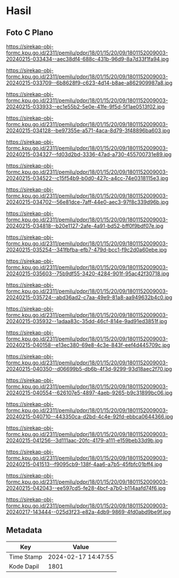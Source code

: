 # Hasil

## Foto C Plano

https://sirekap-obj-formc.kpu.go.id/2311/pemilu/pdpr/18/01/15/20/09/1801152009003-20240215-033434--aec38df4-688c-431b-96d9-8a7d33f1fa94.jpg

https://sirekap-obj-formc.kpu.go.id/2311/pemilu/pdpr/18/01/15/20/09/1801152009003-20240215-033709--6b8628f9-c623-4d14-b8ae-a862909987a8.jpg

https://sirekap-obj-formc.kpu.go.id/2311/pemilu/pdpr/18/01/15/20/09/1801152009003-20240215-033933--ec1e55b2-5e0e-41fe-9f5d-5f1ae0513f02.jpg

https://sirekap-obj-formc.kpu.go.id/2311/pemilu/pdpr/18/01/15/20/09/1801152009003-20240215-034128--be97355e-a571-4aca-8d79-3f48896ba603.jpg

https://sirekap-obj-formc.kpu.go.id/2311/pemilu/pdpr/18/01/15/20/09/1801152009003-20240215-034327--fd03d2bd-3336-47ad-a730-455700731e89.jpg

https://sirekap-obj-formc.kpu.go.id/2311/pemilu/pdpr/18/01/15/20/09/1801152009003-20240215-034522--c15f54b9-b0d0-427c-a4cc-74e0318115e3.jpg

https://sirekap-obj-formc.kpu.go.id/2311/pemilu/pdpr/18/01/15/20/09/1801152009003-20240215-034702--56e81dce-7aff-44e0-aec3-97f8c339d96b.jpg

https://sirekap-obj-formc.kpu.go.id/2311/pemilu/pdpr/18/01/15/20/09/1801152009003-20240215-034818--b20e1127-2afe-4a91-bd52-bff0f9bdf07e.jpg

https://sirekap-obj-formc.kpu.go.id/2311/pemilu/pdpr/18/01/15/20/09/1801152009003-20240215-035254--341fbfba-efb7-479d-bcc1-f9c2d0a60ebe.jpg

https://sirekap-obj-formc.kpu.go.id/2311/pemilu/pdpr/18/01/15/20/09/1801152009003-20240215-035603--75b9df55-3420-4284-901f-95ac42f30718.jpg

https://sirekap-obj-formc.kpu.go.id/2311/pemilu/pdpr/18/01/15/20/09/1801152009003-20240215-035724--abd36ad2-c7aa-49e9-81a8-aa949632b4c0.jpg

https://sirekap-obj-formc.kpu.go.id/2311/pemilu/pdpr/18/01/15/20/09/1801152009003-20240215-035932--1adaa83c-35dd-46cf-814e-9ad91ed3851f.jpg

https://sirekap-obj-formc.kpu.go.id/2311/pemilu/pdpr/18/01/15/20/09/1801152009003-20240215-040158--e13ec380-69e8-4c3e-843f-eef4d445709c.jpg

https://sirekap-obj-formc.kpu.go.id/2311/pemilu/pdpr/18/01/15/20/09/1801152009003-20240215-040350--d06699b5-db6b-4f3d-9299-93d18aec2f70.jpg

https://sirekap-obj-formc.kpu.go.id/2311/pemilu/pdpr/18/01/15/20/09/1801152009003-20240215-040554--626107e5-4897-4aeb-9265-b9c31899bc06.jpg

https://sirekap-obj-formc.kpu.go.id/2311/pemilu/pdpr/18/01/15/20/09/1801152009003-20240215-040710--443350ca-d2bd-4c4e-92fd-ebbca0644366.jpg

https://sirekap-obj-formc.kpu.go.id/2311/pemilu/pdpr/18/01/15/20/09/1801152009003-20240215-041256--3d111aac-20fc-4179-a111-e159beb33d9b.jpg

https://sirekap-obj-formc.kpu.go.id/2311/pemilu/pdpr/18/01/15/20/09/1801152009003-20240215-041513--f9095cb9-138f-4aa6-a7b5-45fbfc01bff4.jpg

https://sirekap-obj-formc.kpu.go.id/2311/pemilu/pdpr/18/01/15/20/09/1801152009003-20240215-042043--ee597cd5-fe28-4bcf-a7b0-b114aafd74f6.jpg

https://sirekap-obj-formc.kpu.go.id/2311/pemilu/pdpr/18/01/15/20/09/1801152009003-20240217-143444--025d3f23-e82a-4db9-9869-4fd0abd9be9f.jpg


## Metadata

| Key        | Value               |
| ---------- | ------------------- |
| Time Stamp | 2024-02-17 14:47:55 |
| Kode Dapil | 1801                |



